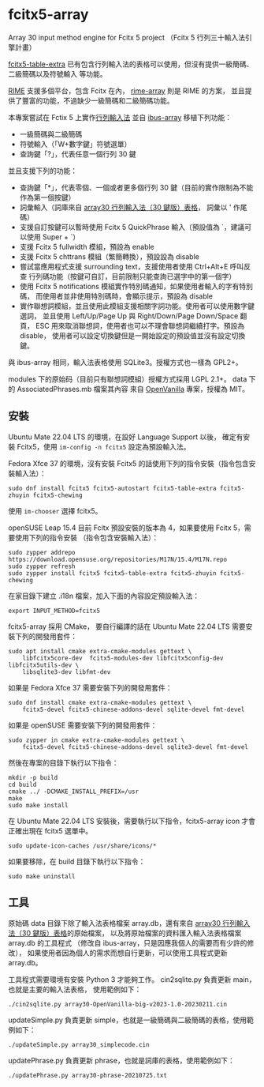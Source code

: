 # fcitx5-array

Array 30 input method engine for Fcitx 5 project
（Fcitx 5 行列三十輸入法引擎計畫）

[fcitx5-table-extra](https://github.com/fcitx/fcitx5-table-extra)
已有包含行列輸入法的表格可以使用，但沒有提供一級簡碼、二級簡碼以及符號輸入
等功能。

[RIME](https://rime.im/) 支援多個平台，包含 Fcitx 在內，
[rime-array](https://github.com/rime/rime-array) 則是 RIME 的方案，
並且提供了豐富的功能，不過缺少一級簡碼和二級簡碼功能。

本專案嘗試在 Fctix 5 上實作[行列輸入法](https://www.facebook.com/array.com.tw/)
並自 [ibus-array](https://github.com/lexical/ibus-array) 移植下列功能：
- 一級簡碼與二級簡碼
- 符號輸入（「W+數字鍵」符號選單）
- 查詢鍵「?」，代表任意一個行列 30 鍵

並且支援下列的功能：
- 查詢鍵「*」，代表零個、一個或者更多個行列 30 鍵（目前的實作限制為不能作為第一個按鍵）
- 詞彙輸入（詞庫來自
[array30 行列輸入法（30 鍵版）表格](https://github.com/gontera/array30)，
詞彙以 ' 作尾碼）
- 支援自訂按鍵可以暫時使用 Fcitx 5 QuickPhrase 輸入（預設值為 \`，建議可以使用 Super + \`）
- 支援 Fcitx 5 fullwidth 模組，預設為 enable
- 支援 Fcitx 5 chttrans 模組（繁簡轉換），預設設為 disable
- 嘗試當應用程式支援 surrounding text，支援使用者使用 Ctrl+Alt+E 呼叫反查
行列碼功能（按鍵可自訂，目前限制只能查詢已選字中的第一個字）
- 使用 Fcitx 5 notifications 模組實作特別碼通知，如果使用者輸入的字有特別碼，
而使用者並非使用特別碼時，會顯示提示，預設為 disable
- 實作聯想詞模組，並且使用此模組支援相關字詞功能。使用者可以使用數字鍵選詞，
並且使用 Left/Up/Page Up 與 Right/Down/Page Down/Space 翻頁，
ESC 用來取消聯想詞，使用者也可以不理會聯想詞繼續打字。預設為 disable，
使用者可以設定切換鍵但是一開始設定的預設值並沒有設定切換鍵。

與 ibus-array 相同，輸入法表格使用 SQLite3。授權方式也一樣為 GPL2+。

modules 下的原始码（目前只有聯想詞模組）授權方式採用 LGPL 2.1+。
data 下的 AssociatedPhrases.mb 檔案其內容
來自 [OpenVanilla](https://openvanilla.org/) 專案，授權為 MIT。

## 安裝

Ubuntu Mate 22.04 LTS 的環境，在設好 Language Support 以後，
確定有安裝 Fcitx5，使用 `im-config -n fcitx5` 設定為預設輸入法。

Fedora Xfce 37 的環境，沒有安裝 Fcitx5 的話使用下列的指令安裝（指令包含安裝輸入法）：
```
sudo dnf install fcitx5 fcitx5-autostart fcitx5-table-extra fcitx5-zhuyin fcitx5-chewing
```
使用 `im-chooser` 選擇 fcitx5。

openSUSE Leap 15.4 目前 Fcitx 預設安裝的版本為 4，如果要使用 Fcitx 5，需要使用下列的指令安裝
（指令包含安裝輸入法）：
```
sudo zypper addrepo https://download.opensuse.org/repositories/M17N/15.4/M17N.repo
sudo zypper refresh
sudo zypper install fcitx5 fcitx5-table-extra fcitx5-zhuyin fcitx5-chewing
```
在家目錄下建立 .i18n 檔案，加入下面的內容設定預設輸入法：
```
export INPUT_METHOD=fcitx5
```

fcitx5-array 採用 CMake，
要自行編譯的話在 Ubuntu Mate 22.04 LTS 需要安裝下列的開發用套件：
```
sudo apt install cmake extra-cmake-modules gettext \
    libfcitx5core-dev  fcitx5-modules-dev libfcitx5config-dev libfcitx5utils-dev \
    libsqlite3-dev libfmt-dev
```
如果是 Fedora Xfce 37 需要安裝下列的開發用套件：
```
sudo dnf install cmake extra-cmake-modules gettext \
    fcitx5-devel fcitx5-chinese-addons-devel sqlite-devel fmt-devel
```
如果是 openSUSE 需要安裝下列的開發用套件：
```
sudo zypper in cmake extra-cmake-modules gettext \
    fcitx5-devel fcitx5-chinese-addons-devel sqlite3-devel fmt-devel
```

然後在專案的目錄下執行以下指令：
```
mkdir -p build
cd build
cmake ../ -DCMAKE_INSTALL_PREFIX=/usr
make
sudo make install
```
在 Ubuntu Mate 22.04 LTS 安裝後，需要執行以下指令，fcitx5-array icon 才會正確出現在 fcitx5 選單中。
```
sudo update-icon-caches /usr/share/icons/*
```

如果要移除，在 build 目錄下執行以下指令：
```
sudo make uninstall
```

## 工具

原始碼 data 目錄下除了輸入法表格檔案 array.db，還有來自
[array30 行列輸入法（30 鍵版）表格](https://github.com/gontera/array30)的原始檔案，
以及將原始檔案的資料匯入輸入法表格檔案 array.db 的工具程式
（修改自 ibus-array，只是因應我個人的需要而有少許的修改），
如果使用者因為個人的需求而想自行更新，可以使用工具程式更新 array.db。

工具程式需要環境有安裝 Python 3 才能夠工作。
cin2sqlite.py 負責更新 main，也就是主要的輸入法表格，
使用範例如下：
```
./cin2sqlite.py array30-OpenVanilla-big-v2023-1.0-20230211.cin
```
updateSimple.py 負責更新 simple，也就是一級簡碼與二級簡碼的表格，使用範例如下：
```
./updateSimple.py array30_simplecode.cin
```
updatePhrase.py 負責更新 phrase，也就是詞庫的表格，使用範例如下：
```
./updatePhrase.py array30-phrase-20210725.txt
```

